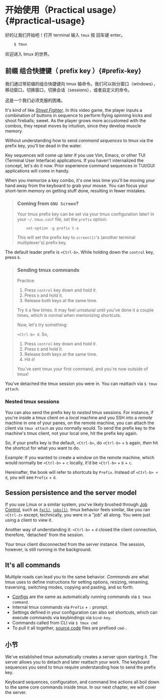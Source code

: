 # 开始使用（Practical usage） {#practical-usage}

好的让我们开始吧！打开 terminal 输入 `tmux` 按 回车键 enter。
```shell
    $ tmux
```
欢迎进入 tmux 的世界。

## 前缀 组合快捷键（ prefix key ）{#prefix-key}

我们通过带前缀的组合快捷键向 tmux 输命令。我们可以拆分窗口（windows），移动窗口，切换窗口，切换会话（sessions），或者自定义的命令。

这是一个我们必须克服的困难。

It's kind of like [*Street Fighter*](https://en.wikipedia.org/wiki/Street_Fighter).
In this video game, the player inputs a combination of buttons in sequence to
perform flying spinning kicks and shoot fireballs; sweet. As the player grows
more accustomed with the combos, they repeat moves by intuition, since they
develop muscle memory.

Without understanding how to send *command sequences* to tmux via the prefix
key, you'll be dead in the water.

Key sequences will come up later if you use Vim, Emacs, or other TUI (Terminal
User Interface) applications. If you haven't internalized the concept, let's do
it now. Prior experience command sequences in TUI/GUI applications will come in
handy.

When you memorize a key combo, it's one less time you'll be moving your hand
away from the keyboard to grab your mouse. You can focus your short-term memory
on getting stuff done, resulting in fewer mistakes.

> ### Coming from ``GNU Screen``?
>
> Your tmux prefix key can be set via your tmux configuration later!  In
> your `~/.tmux.conf` file, set the `prefix` option:
>
> ```
>     set-option -g prefix C-a
> ```
> This will set the prefix key to `screen(1)`'s (another terminal
> multiplexer's) prefix key.

The default leader prefix is `<Ctrl-b>`. While holding down the `control` key,
press `b`.

> ### Sending tmux commands
>
> Practice:
>
> 1. Press `control` key down and *hold it*.
> 2. Press `b` and hold it.
> 3. Release both keys at the same time.
>
> Try it a few times. It may feel unnatural until you've done it a couple
> times, which is normal when memorizing shortcuts.
>
> Now, let's try something:
>
> `<Ctrl-b> d`. So,
>
> 1. Press `control` key down and *hold it*.
> 2. Press `b` and hold it.
> 3. Release both keys at the same time.
> 4. Hit `d`!
>
> You've sent tmux your first command, and you're now outside of tmux!

You've detached the tmux session you were in. You can reattach via `$ tmux
attach`. 

### Nested tmux sessions

You can also send the prefix key to *nested* tmux sessions. For instance, if
you're inside a tmux client on a *local* machine and you SSH into a *remote* machine
in one of your panes, on the remote machine, you can attach the client via `tmux
attach` as you normally would. To send the prefix key to the machine's tmux
client, not your local one, hit the prefix key again.

So, if your prefix key is the default, `<Ctrl-b>`, do `<Ctrl-b>` + `b` again,
*then* hit the shortcut for what you want to do.

Example: If you wanted to create a window on the remote machine, which would normally
be `<Ctrl-b>` + `c` locally, it'd be `<Ctrl-b>` + `b` + `c`.

Hereinafter, the book will refer to shortcuts by `Prefix`. Instead
of `<Ctrl-b> + d`, you will see `Prefix` + `d`.

## Session persistence and the server model

If you use Linux or a similar system, you've likely brushed through [Job Control](https://en.wikipedia.org/wiki/Job_control_(Unix)),
such as [`fg(1)`](http://pubs.opengroup.org/onlinepubs/9699919799/utilities/fg.html), [`jobs(1)`](http://pubs.opengroup.org/onlinepubs/9699919799/utilities/jobs.html).
tmux behavior feels similar, like you ran `<Ctrl-z>` except, technically, you
were in a "job" all along. You were just using a client to view it.

Another way of understanding it: `<Ctrl-b>` + `d` closed the client connection,
therefore, 'detached' from the session.

Your tmux client disconnected from the server instance. The session, however, is
still running in the background.

## It's all commands

Multiple roads can lead you to the same behavior. *Commands* are what tmux uses
to define instructions for setting options, resizing, renaming, traversing,
switching modes, copying and pasting, and so forth.

- [Configs](#config) are the same as automatically running commands via
  `$ tmux command`.
- Internal tmux commands via `Prefix` + `:` prompt.
- Settings defined in your configuration can also set shortcuts, which can
  execute commands via keybindings via `bind-key`.
- Commands called from CLI via `$ tmux cmd`
- To pull it all together, [source code](#technical-stuff) files are prefixed
  `cmd-`.

## 小节

We've established tmux automatically creates a server upon starting it. The
server allows you to detach and later reattach your work. The keyboard
sequences you send to tmux require understanding how to send the prefix key.

Keyboard sequences, configuration, and command line actions all boil down to the
same core commands inside tmux.  In our next chapter, we will cover the server.
